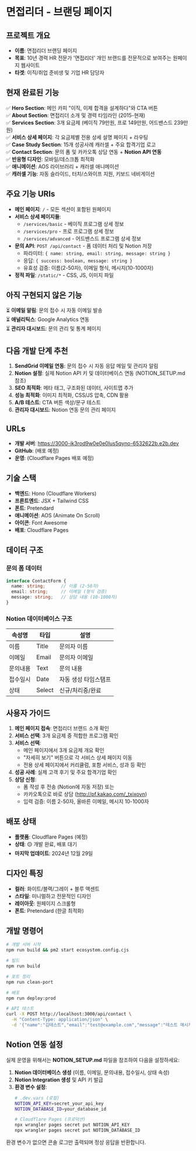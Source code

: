 # 면접리더 - 브랜딩 페이지

## 프로젝트 개요
- **이름**: 면접리더 브랜딩 페이지
- **목표**: 10년 경력 HR 전문가 '면접리더' 개인 브랜드를 전문적으로 보여주는 원페이지 웹사이트
- **타겟**: 이직/취업 준비생 및 기업 HR 담당자

## 현재 완료된 기능
✅ **Hero Section**: 메인 카피 "이직, 이제 합격을 설계하다"와 CTA 버튼  
✅ **About Section**: 면접리더 소개 및 경력 타임라인 (2015-현재)  
✅ **Services Section**: 3개 요금제 (베이직 79만원, 프로 149만원, 어드밴스드 239만원)  
✅ **서비스 상세 페이지**: 각 요금제별 전용 상세 설명 페이지 + 라우팅  
✅ **Case Study Section**: 15개 성공사례 캐러셀 + 주요 합격기업 로고  
✅ **Contact Section**: 문의 폼 및 카카오톡 상담 연동 + **Notion API 연동**  
✅ **반응형 디자인**: 모바일/데스크톱 최적화  
✅ **애니메이션**: AOS 라이브러리 + 캐러셀 애니메이션  
✅ **캐러셀 기능**: 자동 슬라이드, 터치/스와이프 지원, 키보드 네비게이션  

## 주요 기능 URIs
- **메인 페이지**: `/` - 모든 섹션이 포함된 원페이지
- **서비스 상세 페이지들**:
  - `/services/basic` - 베이직 프로그램 상세 정보
  - `/services/pro` - 프로 프로그램 상세 정보  
  - `/services/advanced` - 어드밴스드 프로그램 상세 정보
- **문의 API**: `POST /api/contact` - 폼 데이터 처리 및 Notion 저장
  - 파라미터: `{ name: string, email: string, message: string }`
  - 응답: `{ success: boolean, message: string }`
  - 유효성 검증: 이름(2-50자), 이메일 형식, 메시지(10-1000자)
- **정적 파일**: `/static/*` - CSS, JS, 이미지 파일

## 아직 구현되지 않은 기능
⏳ **이메일 알림**: 문의 접수 시 자동 이메일 발송  
⏳ **애널리틱스**: Google Analytics 연동  
⏳ **관리자 대시보드**: 문의 관리 및 통계 페이지  

## 다음 개발 단계 추천
1. **SendGrid 이메일 연동**: 문의 접수 시 자동 응답 메일 및 관리자 알림
2. **Notion 설정**: 실제 Notion API 키 및 데이터베이스 연동 (NOTION_SETUP.md 참조)
3. **SEO 최적화**: 메타 태그, 구조화된 데이터, 사이트맵 추가
4. **성능 최적화**: 이미지 최적화, CSS/JS 압축, CDN 활용
5. **A/B 테스트**: CTA 버튼 색상/문구 테스트
6. **관리자 대시보드**: Notion 연동 문의 관리 페이지

## URLs
- **개발 서버**: https://3000-ik3rod9w0e0e0lus5qyno-6532622b.e2b.dev
- **GitHub**: (배포 예정)
- **운영**: (Cloudflare Pages 배포 예정)

## 기술 스택
- **백엔드**: Hono (Cloudflare Workers)
- **프론트엔드**: JSX + Tailwind CSS
- **폰트**: Pretendard
- **애니메이션**: AOS (Animate On Scroll)
- **아이콘**: Font Awesome
- **배포**: Cloudflare Pages

## 데이터 구조

### 문의 폼 데이터
```typescript
interface ContactForm {
  name: string;      // 이름 (2-50자)
  email: string;     // 이메일 (형식 검증)
  message: string;   // 상담 내용 (10-1000자)
}
```

### Notion 데이터베이스 구조
| 속성명 | 타입 | 설명 |
|--------|------|------|
| 이름 | Title | 문의자 이름 |
| 이메일 | Email | 문의자 이메일 |  
| 문의내용 | Text | 문의 내용 |
| 접수일시 | Date | 자동 생성 타임스탬프 |
| 상태 | Select | 신규/처리중/완료 |

## 사용자 가이드
1. **메인 페이지 접속**: 면접리더 브랜드 소개 확인
2. **서비스 선택**: 3개 요금제 중 적합한 프로그램 확인
3. **서비스 선택**: 
   - 메인 페이지에서 3개 요금제 개요 확인
   - "자세히 보기" 버튼으로 각 서비스 상세 페이지 이동
   - 전용 상세 페이지에서 커리큘럼, 포함 서비스, 성과 등 확인
4. **성공 사례**: 실제 고객 후기 및 주요 합격기업 확인
5. **상담 신청**: 
   - 폼 작성 후 전송 (Notion에 자동 저장) 또는
   - 카카오톡으로 바로 상담 (http://pf.kakao.com/_txixovn)
   - 입력 검증: 이름 2-50자, 올바른 이메일, 메시지 10-1000자

## 배포 상태
- **플랫폼**: Cloudflare Pages (예정)
- **상태**: 🟡 개발 완료, 배포 대기
- **마지막 업데이트**: 2024년 12월 29일

## 디자인 특징
- **컬러**: 화이트/블랙/그레이 + 블루 액센트
- **스타일**: 미니멀하고 전문적인 디자인
- **레이아웃**: 원페이지 스크롤형
- **폰트**: Pretendard (한글 최적화)

## 개발 명령어
```bash
# 개발 서버 시작
npm run build && pm2 start ecosystem.config.cjs

# 빌드
npm run build

# 포트 정리
npm run clean-port

# 배포
npm run deploy:prod

# API 테스트
curl -X POST http://localhost:3000/api/contact \
  -H "Content-Type: application/json" \
  -d '{"name":"김테스트","email":"test@example.com","message":"테스트 메시지입니다. 충분히 긴 메시지입니다."}'
```

## Notion 연동 설정
실제 운영을 위해서는 **NOTION_SETUP.md** 파일을 참조하여 다음을 설정하세요:

1. **Notion 데이터베이스 생성** (이름, 이메일, 문의내용, 접수일시, 상태 속성)
2. **Notion Integration 생성** 및 API 키 발급
3. **환경 변수 설정**:
   ```bash
   # .dev.vars (로컬)
   NOTION_API_KEY=secret_your_api_key
   NOTION_DATABASE_ID=your_database_id
   
   # Cloudflare Pages (프로덕션)
   npx wrangler pages secret put NOTION_API_KEY
   npx wrangler pages secret put NOTION_DATABASE_ID
   ```

환경 변수가 없으면 콘솔 로그만 출력되며 정상 응답을 반환합니다.